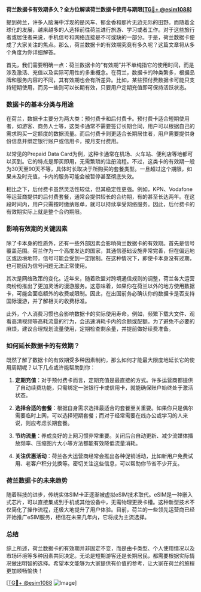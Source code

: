 **荷兰数据卡有效期多久？全方位解读荷兰数据卡使用与期限[[TG💪+ @esim1088](https://t.me/s/esim1088)]**

提到荷兰，许多人脑海中浮现的是风车、郁金香和那片无边无际的田野。而随着全球化的发展，越来越多的人选择前往荷兰进行旅游、学习或者工作。对于这些旅行者或居住者来说，手机信号和网络连接是不可或缺的一部分。于是，荷兰数据卡便成了大家关注的焦点。那么，荷兰数据卡的有效期究竟有多久呢？这篇文章将从多个角度为你详细解答。

首先，我们需要明确一点：荷兰数据卡的“有效期”并不单纯指它的使用时间，而是涉及激活、充值以及实际可用性的多重概念。在荷兰，数据卡的种类繁多，根据品牌和服务内容的不同，其有效期也会有所差异。比如，某些预付费数据卡可能只支持短期使用，而另一些则可以长期有效，只要用户定期充值即可保持活跃状态。

### 数据卡的基本分类与用途

在荷兰，数据卡主要分为两大类：预付费卡和后付费卡。预付费卡适合短期使用者，如游客、商务人士等，这类卡通常不需要签订长期合同，用户可以根据自己的需求购买一定额度的数据流量。而后付费卡则更适合长期居住者，用户需要提供身份信息并绑定银行账户或信用卡，按月支付费用。

以常见的Prepaid Data Card为例，这种卡通常在机场、火车站、便利店等地都可以买到。它的特点是即买即用，无需繁琐的注册流程。不过，这类卡的有效期一般为30天至90天不等，具体时长取决于所购买的套餐类型。一旦超过这个期限，如果未及时充值，卡内的服务可能会被暂停甚至彻底失效。

相比之下，后付费卡虽然灵活性较低，但其稳定性更强。例如，KPN、Vodafone等运营商提供的后付费套餐，通常会提供较长的合约期，有的甚至长达两年。在这段时间内，用户只需按时缴纳账单，就可以持续享受网络服务。因此，后付费卡的有效期实际上就是整个合约期限。

### 影响有效期的关键因素

除了卡本身的性质外，还有一些外部因素会影响荷兰数据卡的有效期。首先是信号覆盖范围。荷兰作为一个高度发达的国家，其通信基础设施非常完善，但在偏远地区或边境地带，信号可能会受到一定限制。在这种情况下，即使卡本身没有过期，也可能因为信号问题无法正常使用。

其次是网络政策的变化。近年来，随着欧盟对跨境通信规则的调整，荷兰各大运营商纷纷推出了更加灵活的漫游服务。这意味着，如果你在荷兰以外的地方使用数据卡，可能会面临额外的收费或限制。因此，在出国前务必确认你的数据卡是否支持国际漫游，并了解相关的收费标准。

此外，个人消费习惯也会影响数据卡的实际使用寿命。例如，频繁下载大文件、观看高清视频等高耗流量的行为，会迅速消耗卡内的余额或配额。为了避免不必要的麻烦，建议合理规划流量使用，定期检查剩余量，并提前做好续费准备。

### 如何延长数据卡的有效期？

既然了解了数据卡的有效期受多种因素制约，那么如何才能最大限度地延长它的使用周期呢？以下几点或许能帮助到你：

1. **定期充值**：对于预付费卡而言，定期充值是最直接的方式。许多运营商都提供了自动续费功能，只需绑定一张银行卡或信用卡，就能确保账户始终处于激活状态。

2. **选择合适的套餐**：根据自身需求选择最适合的套餐至关重要。如果你只是偶尔需要临时上网，可以选择短期套餐；而对于经常需要在线办公或学习的人来说，则应考虑长期套餐。

3. **节约流量**：养成良好的上网习惯非常重要。关闭后台自动更新、减少流媒体播放频率、压缩图片大小等方法都能有效降低流量消耗。

4. **关注优惠活动**：荷兰各大运营商经常会推出各种促销活动，比如新用户免费试用、老客户积分兑换等。密切关注这些信息，可以帮助你节省不少开支。

### 荷兰数据卡的未来趋势

随着科技的进步，传统实体SIM卡正逐渐被虚拟eSIM技术取代。eSIM是一种嵌入式芯片，可以直接集成到手机或其他设备中，无需物理更换卡槽。这种新型技术不仅简化了操作流程，还极大地提升了用户体验。目前，荷兰的一些领先运营商已经开始推广eSIM服务，相信在未来几年内，它将成为主流选择。

### 总结

综上所述，荷兰数据卡的有效期并非固定不变，而是由卡类型、个人使用情况以及市场环境等多种因素共同决定。无论是短期游客还是长期居民，都需要根据实际情况做出明智的选择。希望本文能够为大家提供有价值的参考，让大家在荷兰的旅程更加顺畅愉快！

[[TG💪+ @esim1088](https://t.me/s/esim1088) ![Image](https://i.postimg.cc/4NQfJmqS/Snipaste-2025-05-13-00-14-12.png)]